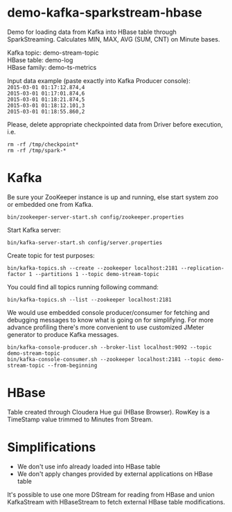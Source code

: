 # demo-kafka-sparkstream-hbase

Demo for loading data from Kafka into HBase table through SparkStreaming. Calculates MIN, MAX, AVG (SUM, CNT) on Minute bases.  

Kafka topic:   demo-stream-topic  
HBase table:   demo-log  
HBase family:  demo-ts-metrics  

Input data example (paste exactly into Kafka Producer console):  
`2015-03-01 01:17:12.874,4`  
`2015-03-01 01:17:01.874,6`  
`2015-03-01 01:18:21.874,5`  
`2015-03-01 01:18:12.101,3`  
`2015-03-01 01:18:55.860,2`  

Please, delete appropriate checkpointed data from Driver before execution, i.e.
```shell
rm -rf /tmp/checkpoint*
rm -rf /tmp/spark-*
```


# Kafka

Be sure your ZooKeeper instance is up and running, else start system zoo or embedded one from Kafka.  
```shell
bin/zookeeper-server-start.sh config/zookeeper.properties  
```

Start Kafka server:  
```shell 
bin/kafka-server-start.sh config/server.properties
```

Create topic for test purposes:  
```shell
bin/kafka-topics.sh --create --zookeeper localhost:2181 --replication-factor 1 --partitions 1 --topic demo-stream-topic
```

You could find all topics running following command:  
```shell
bin/kafka-topics.sh --list --zookeeper localhost:2181
```

We would use embedded console producer/consumer for fetching and debugging messages to know what is going on for simplifying. For more advance profiling there's more convenient to use customized JMeter generator to produce Kafka messages.  
```shell
bin/kafka-console-producer.sh --broker-list localhost:9092 --topic demo-stream-topic  
bin/kafka-console-consumer.sh --zookeeper localhost:2181 --topic demo-stream-topic --from-beginning  
```

# HBase

Table created through Cloudera Hue gui (HBase Browser). RowKey is a TimeStamp value trimmed to Minutes from Stream.  


# Simplifications

* We don't use info already loaded into HBase table
* We don't apply changes provided by external applications on HBase table

It's possible to use one more DStream for reading from HBase and union KafkaStream with HBaseStream to fetch external HBase table modifications.
 